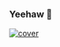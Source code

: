 ### Yeehaw 🤠

[![cover](https://i.postimg.cc/HkNzZLBy/dorohedoro-featured.jpg)](https://postimg.cc/3kg2W3M8)

<!--
**rafifos/rafifos** is a ✨ _special_ ✨ repository because its `README.md` (this file) appears on your GitHub profile.

Here are some ideas to get you started:

- 🔭 I’m currently working on ...
- 🌱 I’m currently learning ...
- 👯 I’m looking to collaborate on ...
- 🤔 I’m looking for help with ...
- 💬 Ask me about ...
- 📫 How to reach me: ...
- 😄 Pronouns: ...
- ⚡ Fun fact: ...
-->
